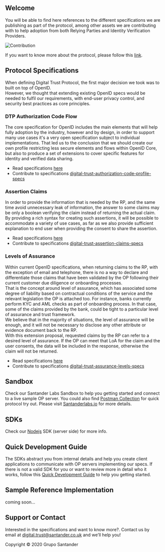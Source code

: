 ## Welcome

You will be able to find here references to the different specifications we are publishing as part of the protocol, among other assets we are contributing with to help adoption from both Relying Parties and Identity Verification Providers.

![Contribution](./images/contribution.png "Contribution")

If you want to know more about the protocol, please follow this [link](docs/intro).

## Protocol Specifications

When defining Digital Trust Protocol, the first major decision we took was to built on top of OpenID.  
However, we thought that extending existing OpenID specs would be needed to fulfil our requirements, with end-user privacy control, and security best practices as core principles.

### DTP Authorization Code Flow
The core specification for OpenID includes the main elements that will help fully adoption by the industry, however and by design, in order to support many use cases it's a very open specification subject to individual implementations.
That led us to the conclusion that we should create our own profile restricting less secure elements and flows within OpenID Core, but also to produce a set of extensions to cover specific features for identity and verified data sharing.

- Read specifications [here](./auth_code/dtp-auth-code-00.html)
- Contribute to specifications [digital-trust-authorization-code-profile-specs](https://github.com/gruposantander/digital-trust-authorization-code-profile-specs)

### Assertion Claims
In order to provide the information that is needed by the RP, and the same time avoid unnecessary leak of information, the answer to some claims may be only a boolean verifying the claim instead of returning the actual claim.  
By providing a rich syntax for creating such assertions, it will be possible to accommodate a variety of use cases, as far as we also provide sufficient explanation to end user when providing the consent to share the assertion.

- Read specifications [here](./assertions/claim-assertions-00.html)
- Contribute to specifications [digital-trust-assertion-claims-specs](https://github.com/gruposantander/digital-trust-assertion-claims-specs)

### Levels of Assurance
Within current OpenID specifications, when returning claims to the RP, with the exception of email and telephone, there is no a way to declare and differentiate those claims that have been validated by the OP following their current customer due diligence or onboarding processes.  
That is the concept around level of assurance, which has associated some degree of liability based on contractual conditions of the service and the relevant legislation the OP is attached too. For instance, banks currently perform KYC and AML checks as part of onboarding process. In that case, some of the claims provided by the bank, could be tight to a particular level of assurance and trust framework.  
We believe that in the majority of situations, the level of assurance will be enough, and it will not be necessary to disclose any other attribute or evidence document back to the RP.  
With this extension proposal, requested claims by the RP can refer to a desired level of assurance. If the OP can meet that LoA for the claim and the user consents, the data will be included in the response, otherwise the claim will not be returned.

- Read specifications [here](./assurance_levels/assurance-levels-00.html)
- Contribute to specifications [digital-trust-assurance-levels-specs](https://github.com/gruposantander/digital-trust-assurance-levels-specs)

## Sandbox
Check our Santander Labs Sandbox to help you getting started and connect to a live sample OP server. You could also find [Postman Collection](https://www.santanderlabs.io/storage/uploads/2020/04/06/5e8b1df52f595Digital-Trust-Protocol---Sandbox.postman_collection.json) for quick protocol try out. Please visit [Santanderlabs.io](https://www.santanderlabs.io/en/api/iamid) for more details.

## SDKs
Check our [Nodejs](https://github.com/gruposantander/digital-trust-typescript-sdk) SDK (server side) for more info.

## Quick Development Guide
The SDKs abstract you from internal details and help you create client applications to communicate with OP servers implementing our specs. If there is not a valid SDK for you or want to review more in detail who it works, follow this [Quick Development Guide](./docs/quick_development_guide) to help you getting started. 

## Sample Reference Implementation
coming soon...

## Support or Contact

Interested in the specifications and want to know more?. Contact us by email at [digital.trust@santander.co.uk](mailto:digital.trust@santander.co.uk) and we’ll help you!

Copyright &copy; 2020 Grupo Santander 

